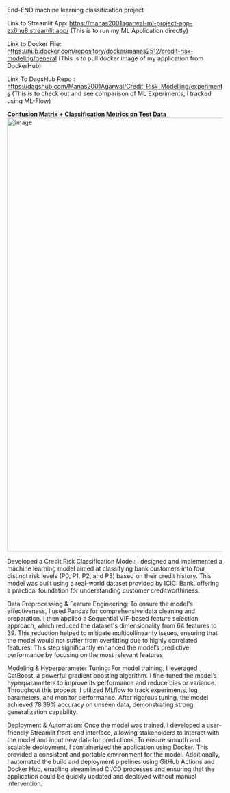 End-END machine learning classification project

Link to Streamlit App: https://manas2001agarwal-ml-project-app-zx6nu8.streamlit.app/                     (This is to run my ML Application directly)

Link to Docker File: https://hub.docker.com/repository/docker/manas2512/credit-risk-modeling/general     (This is to pull docker image of my application from DockerHub)

Link To DagsHub Repo : https://dagshub.com/Manas2001Agarwal/Credit_Risk_Modelling/experiments            (This is to check out and see comparison of ML Experiments, I tracked using                                                                                                             ML-Flow)


**Confusion Matrix + Classification Metrics on Test Data**
<img width="1011" alt="image" src="https://github.com/user-attachments/assets/85664e5c-3e73-4f6d-8b15-c364c9b27e38" />


Developed a Credit Risk Classification Model: I designed and implemented a machine learning model aimed at classifying bank customers into four distinct risk levels (P0, P1, P2, and P3) based on their credit history. This model was built using a real-world dataset provided by ICICI Bank, offering a practical foundation for understanding customer creditworthiness.

Data Preprocessing & Feature Engineering: To ensure the model's effectiveness, I used Pandas for comprehensive data cleaning and preparation. I then applied a Sequential VIF-based feature selection approach, which reduced the dataset's dimensionality from 64 features to 39. This reduction helped to mitigate multicollinearity issues, ensuring that the model would not suffer from overfitting due to highly correlated features. This step significantly enhanced the model’s predictive performance by focusing on the most relevant features.

Modeling & Hyperparameter Tuning: For model training, I leveraged CatBoost, a powerful gradient boosting algorithm. I fine-tuned the model’s hyperparameters to improve its performance and reduce bias or variance. Throughout this process, I utilized MLflow to track experiments, log parameters, and monitor performance. After rigorous tuning, the model achieved 78.39% accuracy on unseen data, demonstrating strong generalization capability.

Deployment & Automation: Once the model was trained, I developed a user-friendly Streamlit front-end interface, allowing stakeholders to interact with the model and input new data for predictions. To ensure smooth and scalable deployment, I containerized the application using Docker. This provided a consistent and portable environment for the model. Additionally, I automated the build and deployment pipelines using GitHub Actions and Docker Hub, enabling streamlined CI/CD processes and ensuring that the application could be quickly updated and deployed without manual intervention.
